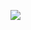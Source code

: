 ![](https://raw.githubusercontent.com/serverless/desktop/main/resources/readme-serverless-desktop.png)
